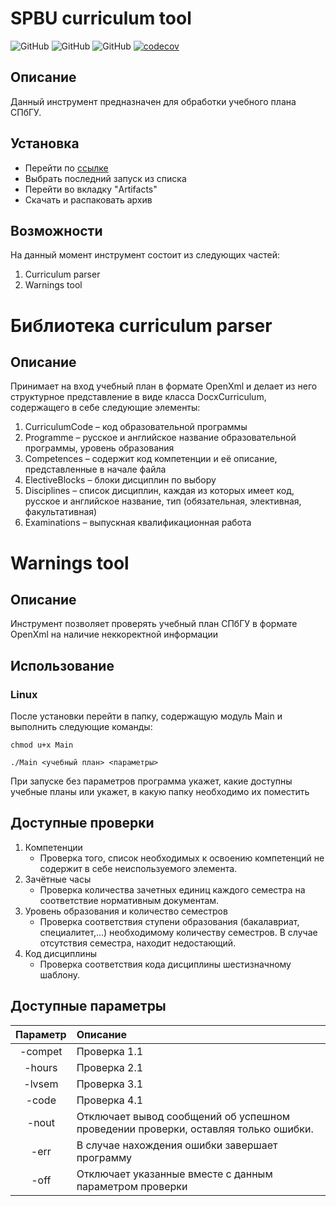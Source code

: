 # SPBU curriculum tool

![GitHub](https://img.shields.io/github/license/spbu-se/spbu-curriculum-tool)
![GitHub](https://github.com/spbu-se/spbu-curriculum-tool/actions/workflows/artifact.yml/badge.svg)
![GitHub](https://github.com/spbu-se/spbu-curriculum-tool/actions/workflows/tests.yml/badge.svg)
[![codecov](https://codecov.io/gh/spbu-se/spbu-curriculum-tool/branch/pr/add_ci/graph/badge.svg?token=M2GKY4RZE9)](https://codecov.io/gh/spbu-se/spbu-curriculum-tool)

## Описание

Данный инструмент предназначен для обработки учебного плана СПбГУ. 

## Установка

- Перейти по [ссылке](https://github.com/spbu-se/spbu-curriculum-tool/actions/workflows/artifact.yml)
- Выбрать последний запуск из списка
- Перейти во вкладку "Artifacts"
- Скачать и распаковать архив

## Возможности

На данный момент инструмент состоит из следующих частей:

1. Curriculum parser
2. Warnings tool

# Библиотека curriculum parser

## Описание

Принимает на вход учебный план в формате OpenXml и делает из него структурное представление в виде класса DocxCurriculum, содержащего в себе следующие элементы:

1. CurriculumCode – код образовательной программы 
2. Programme – русское и английское название образовательной программы, уровень образования
2. Competences – содержит код компетенции и её описание, представленные в начале файла
3. ElectiveBlocks – блоки дисциплин по выбору
3. Disciplines – список дисциплин, каждая из которых имеет код, русское и английское название, тип (обязательная, элективная, факультативная)
4. Examinations – выпускная квалификационная работа

# Warnings tool

## Описание 

Инструмент позволяет проверять учебный план СПбГУ в формате OpenXml на наличие неккоректной информации

## Использование
### Linux
После установки перейти в папку, содержащую модуль Main и выполнить следующие команды:
``` 
chmod u+x Main
``` 
```
./Main <учебный план> <параметры>
```

При запуске без параметров программа укажет, какие доступны учебные планы или укажет, в какую папку необходимо их поместить

## Доступные проверки

1. Компетенции
    - Проверка того, список необходимых к освоению компетенций не содержит в себе неиспользуемого элемента.
2. Зачётные часы
    - Проверка количества зачетных единиц каждого семестра на соответствие нормативным документам.
3. Уровень образования и количество семестров
    - Проверка соответствия ступени образования (бакалавриат, специалитет,...) необходимому количеству семестров. В случае отсутствия семестра, находит недостающий.
4. Код дисциплины
    - Проверка соответствия кода дисциплины шестизначному шаблону.


## Доступные параметры

| Параметр        | Описание        | 
| :-------------: | :-------------  |
| -compet         | Проверка 1.1    |
| -hours          | Проверка 2.1    |   
| -lvsem          | Проверка 3.1    |  
| -code           | Проверка 4.1    |
| -nout           | Отключает вывод сообщений об успешном проведении  проверки, оставляя только ошибки. |
| -err            | В случае нахождения ошибки завершает программу |
| -off            | Отключает указанные вместе с данным параметром проверки|
